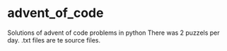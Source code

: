 # advent_of_code
Solutions of advent of code problems in python
There was 2 puzzels per day. .txt files are te source files.
